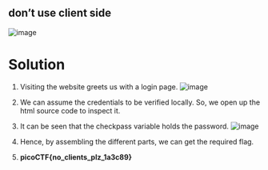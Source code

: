 ## don’t use client side
![image](https://user-images.githubusercontent.com/87900090/220592136-135a788b-9f56-45cf-b4f8-3370a98bbda1.png)

# Solution
1. Visiting the website greets us with a login page. 
![image](https://user-images.githubusercontent.com/87900090/220592257-c275bf14-3e3a-4b86-9f78-d78dda415230.png)

2. We can assume the credentials to be verified locally. So, we open up the html source code to inspect it.

3. It can be seen that the checkpass variable holds the password.
![image](https://user-images.githubusercontent.com/87900090/220592389-2c50b8b0-4af2-4f83-b6a4-94e6ea34688a.png)

4. Hence, by assembling the different parts, we can get the required flag.
5. **picoCTF{no_clients_plz_1a3c89}**
